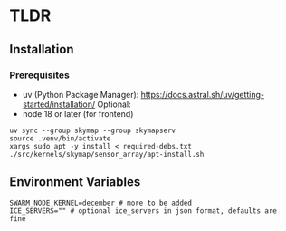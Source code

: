 # TLDR

## Installation

### Prerequisites
- uv (Python Package Manager): https://docs.astral.sh/uv/getting-started/installation/
Optional:
- node 18 or later (for frontend)
```shell
uv sync --group skymap --group skymapserv
source .venv/bin/activate
xargs sudo apt -y install < required-debs.txt
./src/kernels/skymap/sensor_array/apt-install.sh
```

## Environment Variables
```dotenv
SWARM_NODE_KERNEL=december # more to be added
ICE_SERVERS="" # optional ice_servers in json format, defaults are fine
```
